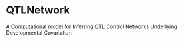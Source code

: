# QTLNetwork
A Computational model for Inferring QTL Control Networks Underlying Developmental Covariation
